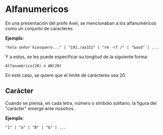 # Alfanumericos

En una presentación del profe Axel, se mencionaban a los alfanuméricos como un conjunto de caracteres.

**Ejemplo**:

```
"hola señor kiosquero..." | "192./aa321" | "rm -rf /" | "&asd" | ...
```

Y a estos, se les puede especificar su longitud de la siguiente forma:

```
Alfanumérico(20) o AN(20)
```

En este caso, se quiere que el limite de carácteres sea 20.

## Carácter

Cuando se piensa, en cada letra, número o símbolo solitario, la figura del "carácter" emerge ante nosotros.

**Ejemplo**:

```
"1" | "a" | "B" | "&" | ...
```